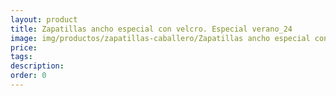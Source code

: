 ```yaml
---
layout: product
title: Zapatillas ancho especial con velcro. Especial verano_24
image: img/productos/zapatillas-caballero/Zapatillas ancho especial con velcro. Especial verano_24.webp
price: 
tags: 
description: 
order: 0
---
```


